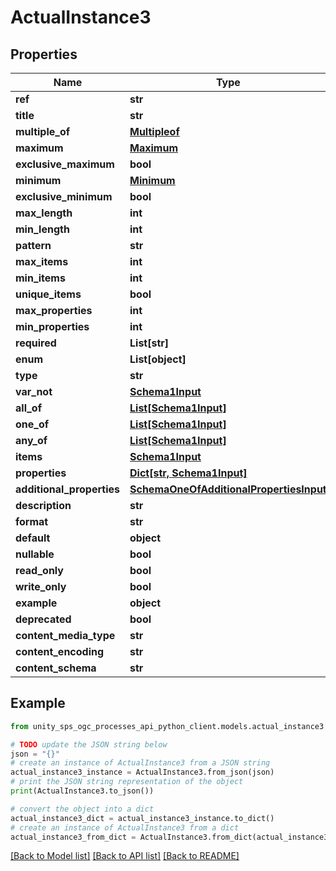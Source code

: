 # ActualInstance3


## Properties

Name | Type | Description | Notes
------------ | ------------- | ------------- | -------------
**ref** | **str** |  |
**title** | **str** |  | [optional]
**multiple_of** | [**Multipleof**](Multipleof.md) |  | [optional]
**maximum** | [**Maximum**](Maximum.md) |  | [optional]
**exclusive_maximum** | **bool** |  | [optional]
**minimum** | [**Minimum**](Minimum.md) |  | [optional]
**exclusive_minimum** | **bool** |  | [optional]
**max_length** | **int** |  | [optional]
**min_length** | **int** |  | [optional]
**pattern** | **str** |  | [optional]
**max_items** | **int** |  | [optional]
**min_items** | **int** |  | [optional]
**unique_items** | **bool** |  | [optional]
**max_properties** | **int** |  | [optional]
**min_properties** | **int** |  | [optional]
**required** | **List[str]** |  | [optional]
**enum** | **List[object]** |  | [optional]
**type** | **str** |  | [optional]
**var_not** | [**Schema1Input**](Schema1Input.md) |  | [optional]
**all_of** | [**List[Schema1Input]**](Schema1Input.md) |  | [optional]
**one_of** | [**List[Schema1Input]**](Schema1Input.md) |  | [optional]
**any_of** | [**List[Schema1Input]**](Schema1Input.md) |  | [optional]
**items** | [**Schema1Input**](Schema1Input.md) |  | [optional]
**properties** | [**Dict[str, Schema1Input]**](Schema1Input.md) |  | [optional]
**additional_properties** | [**SchemaOneOfAdditionalPropertiesInput**](SchemaOneOfAdditionalPropertiesInput.md) |  | [optional]
**description** | **str** |  | [optional]
**format** | **str** |  | [optional]
**default** | **object** |  | [optional]
**nullable** | **bool** |  | [optional]
**read_only** | **bool** |  | [optional]
**write_only** | **bool** |  | [optional]
**example** | **object** |  | [optional]
**deprecated** | **bool** |  | [optional]
**content_media_type** | **str** |  | [optional]
**content_encoding** | **str** |  | [optional]
**content_schema** | **str** |  | [optional]

## Example

```python
from unity_sps_ogc_processes_api_python_client.models.actual_instance3 import ActualInstance3

# TODO update the JSON string below
json = "{}"
# create an instance of ActualInstance3 from a JSON string
actual_instance3_instance = ActualInstance3.from_json(json)
# print the JSON string representation of the object
print(ActualInstance3.to_json())

# convert the object into a dict
actual_instance3_dict = actual_instance3_instance.to_dict()
# create an instance of ActualInstance3 from a dict
actual_instance3_from_dict = ActualInstance3.from_dict(actual_instance3_dict)
```
[[Back to Model list]](../README.md#documentation-for-models) [[Back to API list]](../README.md#documentation-for-api-endpoints) [[Back to README]](../README.md)
